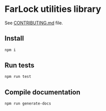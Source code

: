 # FarLock utilities library

See [CONTRIBUTING.md](CONTRIBUTING.md) file.

## Install

```sh
npm i
```

## Run tests

```sh
npm run test
```

## Compile documentation

```sh
npm run generate-docs
```
